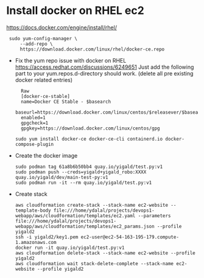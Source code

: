# Install docker on RHEL ec2 
https://docs.docker.com/engine/install/rhel/
   ```
    sudo yum-config-manager \
        --add-repo \
        https://download.docker.com/linux/rhel/docker-ce.repo
   ```  
- Fix the yum repo issue with docker on RHEL  
  https://access.redhat.com/discussions/6249651
  Just add the following part to your yum.repos.d-directory should work. (delete all pre existing docker related entries)
  ``` 
    Raw
    [docker-ce-stable]
    name=Docker CE Stable - $basearch
    baseurl=https://download.docker.com/linux/centos/$releasever/$basearch/stable
    enabled=1
    gpgcheck=1
    gpgkey=https://download.docker.com/linux/centos/gpg
  
  sudo yum install docker-ce docker-ce-cli containerd.io docker-compose-plugin
   ```
- Create the docker image

    ```
    sudo podman tag 61a8b6b50bb4 quay.io/yigald/test.py:v1
    sudo podman push --creds=yigald+yigald_robo:XXXX quay.io/yigald/dev/main-test-py:v1
    sudo podman run -it --rm quay.io/yigald/test.py:v1
    ```
 - Create stack 
    ```
   aws cloudformation create-stack --stack-name ec2-website --template-body file:///home/ydalal/projects/devops1-webapp/aws/cloudformation/templates/ec2.yaml --parameters file:///home/ydalal/projects/devops1-webapp/aws/cloudformation/templates/ec2_params.json --profile yigald2
   ssh -i yigald2/key1.pem ec2-user@ec2-54-163-195-179.compute-1.amazonaws.com
   docker run -it quay.io/yigald/test.py:v1
   aws cloudformation delete-stack --stack-name ec2-website --profile yigald2
   aws cloudformation wait stack-delete-complete --stack-name ec2-website --profile yigald2
   ```
